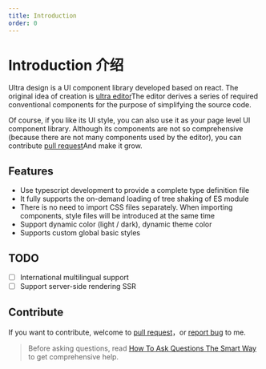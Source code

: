```yaml
---
title: Introduction
order: 0
---
```


# Introduction 介绍

Ultra design is a UI component library developed based on react. The original idea of creation is [ultra editor](https://github.com/WinmezzZ/ultra-editor)The editor derives a series of required conventional components for the purpose of simplifying the source code.

Of course, if you like its UI style, you can also use it as your page level UI component library. Although its components are not so comprehensive (because there are not many components used by the editor), you can contribute [pull request](https://github.com/WinmezzZ/ultra-design/pulls)And make it grow.

## Features

- Use typescript development to provide a complete type definition file
- It fully supports the on-demand loading of tree shaking of ES module
- There is no need to import CSS files separately. When importing components, style files will be introduced at the same time
- Support dynamic color (light / dark), dynamic theme color
- Supports custom global basic styles

## TODO

- [ ] International multilingual support
- [ ] Support server-side rendering SSR

## Contribute

If you want to contribute, welcome to [pull request](https://github.com/WinmezzZ/ultra-design/pulls)，or [report bug](https://github.com/WinmezzZ/ultra-design/issues) to me.

> Before asking questions, read [How To Ask Questions The Smart Way](https://github.com/ryanhanwu/How-To-Ask-Questions-The-Smart-Way) to get comprehensive help.
